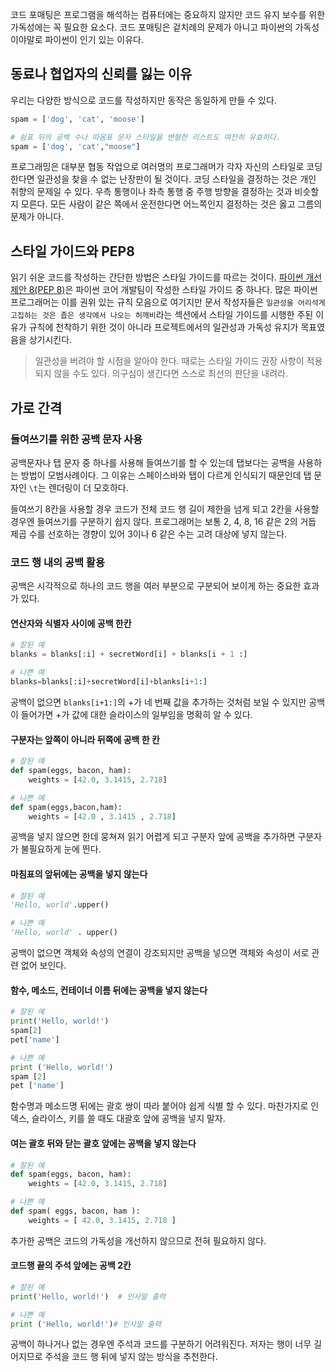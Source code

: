 코드 포매팅은 프로그램을 해석하는 컴퓨터에는 중요하지 않지만 코드 유지 보수를 위한 가독성에는 꼭 필요한 요소다. 코드 포매팅은 겉치례의 문제가 아니고 파이썬의 가독성이야말로 파이썬이 인기 있는 이유다.

## 동료나 협업자의 신뢰를 잃는 이유

우리는 다양한 방식으로 코드를 작성하지만 동작은 동일하게 만들 수 있다.

```python
spam = ['dog', 'cat', 'moose']

# 쉼표 뒤의 공백 수나 따옴표 문자 스타일을 변형한 리스트도 여전히 유효하다.
spam = ['dog', 'cat',"moose"]
```

프로그래밍은 대부분 협동 작업으로 여러명의 프로그래머가 각자 자신의 스타일로 코딩한다면 일관성을 찾을 수 없는 난장판이 될 것이다. 코딩 스타일을 결정하는 것은 개인 취향의 문제일 수 있다. 우측 통행이나 좌측 통행 중 주행 방향을 결정하는 것과 비슷할지 모른다. 모든 사람이 같은 쪽에서 운전한다면 어느쪽인지 결정하는 것은 옳고 그름의 문제가 아니다.

## 스타일 가이드와 PEP8

읽기 쉬운 코드를 작성하는 간단한 방법은 스타일 가이드를 따르는 것이다. [파이썬 개선 제안 8(PEP 8)](https://www.python.org/dev/peps/pep-0008/)은 파이썬 코어 개발팀이 작성한 스타일 가이드 중 하나다. 많은 파이썬 프로그래머는 이를 권위 있는 규칙 모음으로 여기지만 문서 작성자들은 `일관성을 어리석게 고집하는 것은 좁은 생각에서 나오는 허깨비`라는 섹션에서 스타일 가이드를 시행한 주된 이유가 규칙에 천착하기 위한 것이 아니라 프로젝트에서의 일관성과 가독성 유지가 목표였음을 상기시킨다.

> 일관성을 버려야 할 시점을 알아야 한다. 때로는 스타일 가이드 권장 사항이 적용되지 않을 수도 있다. 의구심이 생긴다면 스스로 최선의 판단을 내려라.

## 가로 간격

### 들여쓰기를 위한 공백 문자 사용

공백문자나 탭 문자 중 하나를 사용해 들여쓰기를 할 수 있는데 탭보다는 공백을 사용하는 방법이 모범사례이다. 그 이유는 스페이스바와 탭이 다르게 인식되기 때문인데 탭 문자인 `\t`는 렌더링이 더 모호하다.

들여쓰기 8칸을 사용할 경우 코드가 전체 코드 행 길이 제한을 넘게 되고 2칸을 사용할 경우엔 들여쓰기를 구분하기 쉽지 않다. 프로그래머는 보통 2, 4, 8, 16 같은 2의 거듭 제곱 수를 선호하는 경향이 있어 3이나 6 같은 수는 고려 대상에 넣지 않는다.

### 코드 행 내의 공백 활용

공백은 시각적으로 하나의 코드 행을 여러 부분으로 구분되어 보이게 하는 중요한 효과가 있다.

#### 연산자와 식별자 사이에 공백 한칸

```python
# 잘된 예
blanks = blanks[:i] + secretWord[i] + blanks[i + 1 :]

# 나쁜 예
blanks=blanks[:i]+secretWord[i]+blanks[i+1:]
```

공백이 없으면 `blanks[i+1:]`의 +가 네 번째 값을 추가하는 것처럼 보일 수 있지만 공백이 들어가면 +가 값에 대한 슬라이스의 일부임을 명확히 알 수 있다.

#### 구분자는 앞쪽이 아니라 뒤쪽에 공백 한 칸

```python
# 잘된 예
def spam(eggs, bacon, ham):
    weights = [42.0, 3.1415, 2.718]

# 나쁜 예
def spam(eggs,bacon,ham):
    weights = [42.0 , 3.1415 , 2.718]
```

공백을 넣지 않으면 한데 뭉쳐져 읽기 어렵게 되고 구분자 앞에 공백을 추가하면 구분자가 불필요하게 눈에 띈다.

#### 마침표의 앞뒤에는 공백을 넣지 않는다

```python
# 잘된 예
'Hello, world'.upper()

# 나쁜 예
'Hello, world' . upper()
```

공백이 없으면 객체와 속성의 연결이 강조되지만 공백을 넣으면 객체와 속성이 서로 관련 없어 보인다.

#### 함수, 메소드, 컨테이너 이름 뒤에는 공백을 넣지 않는다

```python
# 잘된 예
print('Hello, world!')
spam[2]
pet['name']

# 나쁜 예
print ('Hello, world!')
spam [2]
pet ['name']
```

함수명과 메소드명 뒤에는 괄호 쌍이 따라 붙어야 쉽게 식별 할 수 있다. 마찬가지로 인덱스, 슬라이스, 키를 쓸 때도 대괄호 앞에 공백을 넣지 말자.

#### 여는 괄호 뒤와 닫는 괄호 앞에는 공백을 넣지 않는다

```python
# 잘된 예
def spam(eggs, bacon, ham):
    weights = [42.0, 3.1415, 2.718]

# 나쁜 예
def spam( eggs, bacon, ham ):
    weights = [ 42.0, 3.1415, 2.718 ]
```

추가한 공백은 코드의 가독성을 개선하지 않으므로 전혀 필요하지 않다.
#### 코드행 끝의 주석 앞에는 공백 2칸

```python
# 잘된 예
print('Hello, world!')  # 인사말 출력

# 나쁜 예
print ('Hello, world!')# 인사말 출력
```

공백이 하나거나 없는 경우엔 주석과 코드를 구분하기 어려워진다. 저자는 행이 너무 길어지므로 주석을 코드 행 뒤에 넣지 않는 방식을 추천한다.